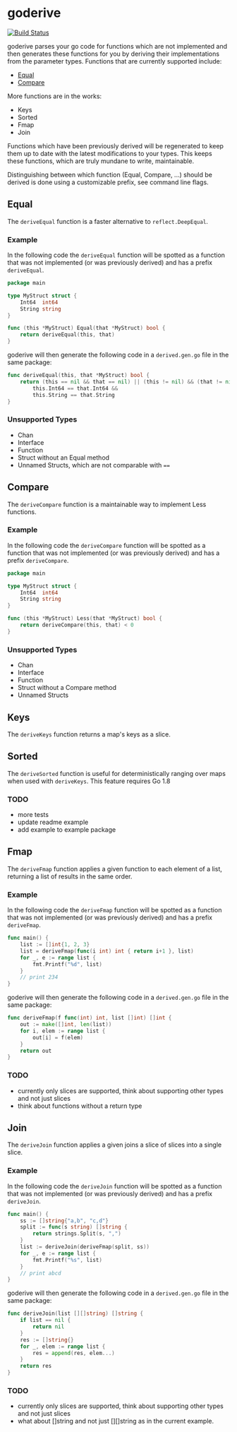 # goderive

[![Build Status](https://travis-ci.org/awalterschulze/goderive.svg?branch=master)](https://travis-ci.org/awalterschulze/goderive)

goderive parses your go code for functions which are not implemented and then generates these functions for you by deriving their implementations from the parameter types. Functions that are currently supported include:

  - [Equal](https://github.com/awalterschulze/goderive#equal)
  - [Compare](https://github.com/awalterschulze/goderive#compare)

More functions are in the works:

  - Keys
  - Sorted
  - Fmap
  - Join

Functions which have been previously derived will be regenerated to keep them up to date with the latest modifications to your types.  This keeps these functions, which are truly mundane to write, maintainable.

Distinguishing between which function (Equal, Compare, ...) should be derived is done using a customizable prefix, see command line flags.

## Equal

The `deriveEqual` function is a faster alternative to `reflect.DeepEqual`.

### Example

In the following code the `deriveEqual` function will be spotted as a function that was not implemented (or was previously derived) and has a prefix `deriveEqual`.

```go
package main

type MyStruct struct {
	Int64  int64
	String string
}

func (this *MyStruct) Equal(that *MyStruct) bool {
	return deriveEqual(this, that)
}
```

goderive will then generate the following code in a `derived.gen.go` file in the same package:

```go
func deriveEqual(this, that *MyStruct) bool {
	return (this == nil && that == nil) || (this != nil) && (that != nil) &&
		this.Int64 == that.Int64 &&
		this.String == that.String
}
```

### Unsupported Types

  - Chan
  - Interface
  - Function
  - Struct without an Equal method
  - Unnamed Structs, which are not comparable with `==`

## Compare

The `deriveCompare` function is a maintainable way to implement Less functions.

### Example

In the following code the `deriveCompare` function will be spotted as a function that was not implemented (or was previously derived) and has a prefix `deriveCompare`.

```go
package main

type MyStruct struct {
	Int64  int64
	String string
}

func (this *MyStruct) Less(that *MyStruct) bool {
	return deriveCompare(this, that) < 0
}
```

### Unsupported Types

  - Chan
  - Interface
  - Function
  - Struct without a Compare method
  - Unnamed Structs

## Keys

The `deriveKeys` function returns a map's keys as a slice.

## Sorted

The `deriveSorted` function is useful for deterministically ranging over maps when used with `deriveKeys`.
This feature requires Go 1.8

### TODO

  - more tests
  - update readme example
  - add example to example package

## Fmap

The `deriveFmap` function applies a given function to each element of a list, returning a list of results in the same order.

### Example

In the following code the `deriveFmap` function will be spotted as a function that was not implemented (or was previously derived) and has a prefix `deriveFmap`.

```go
func main() {
	list := []int{1, 2, 3}
	list = deriveFmap(func(i int) int { return i+1 }, list)
	for _, e := range list {
		fmt.Printf("%d", list)
	}
	// print 234
}
```

goderive will then generate the following code in a `derived.gen.go` file in the same package:

```go
func deriveFmap(f func(int) int, list []int) []int {
	out := make([]int, len(list))
	for i, elem := range list {
		out[i] = f(elem)
	}
	return out
}
```

### TODO

  - currently only slices are supported, think about supporting other types and not just slices
  - think about functions without a return type

## Join

The `deriveJoin` function applies a given joins a slice of slices into a single slice.

### Example

In the following code the `deriveJoin` function will be spotted as a function that was not implemented (or was previously derived) and has a prefix `deriveJoin`.

```go
func main() {
	ss := []string{"a,b", "c,d"}
	split := func(s string) []string {
		return strings.Split(s, ",")
	}
	list := deriveJoin(deriveFmap(split, ss))
	for _, e := range list {
		fmt.Printf("%s", list)
	}
	// print abcd
}
```

goderive will then generate the following code in a `derived.gen.go` file in the same package:

```go
func deriveJoin(list [][]string) []string {
	if list == nil {
		return nil
	}
	res := []string{}
	for _, elem := range list {
		res = append(res, elem...)
	}
	return res
}
```

### TODO

  - currently only slices are supported, think about supporting other types and not just slices
  - what about []string and not just [][]string as in the current example.
